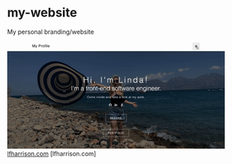 # my-website
My personal branding/website

![](images/myWebsite.gif)
[lfharrison.com](lfharrison.com)
[lfharrison.com]
